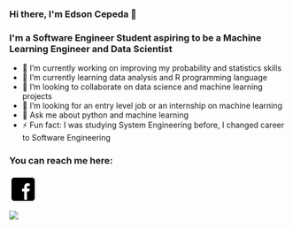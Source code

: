 ### Hi there, I'm Edson Cepeda 👋

### I'm a Software Engineer Student aspiring to be a Machine Learning Engineer and Data Scientist

- 🔭 I’m currently working on improving my probability and statistics skills
- 🌱 I’m currently learning data analysis and R programming language
- 👯 I’m looking to collaborate on data science and machine learning projects
- 🤔 I’m looking for an entry level job or an internship on machine learning
- 💬 Ask me about python and machine learning
- ⚡ Fun fact: I was studying System Engineering before, I changed career to Software Engineering

### You can reach me here:

[<svg xmlns="http://www.w3.org/2000/svg" x="0px" y="0px"
width="50" height="50"
viewBox="0 0 50 50"
style=" fill:#000000;">    <path d="M41,4H9C6.24,4,4,6.24,4,9v32c0,2.76,2.24,5,5,5h32c2.76,0,5-2.24,5-5V9C46,6.24,43.76,4,41,4z M37,19h-2c-2.14,0-3,0.5-3,2 v3h5l-1,5h-4v15h-5V29h-4v-5h4v-3c0-4,2-7,6-7c2.9,0,4,1,4,1V19z"></path></svg>][linkedin]

[<img src="https://img.icons8.com/ios-filled/50/000000/facebook--v1.png"/>][facebook]

[linkedin]: https://www.linkedin.com/in/edson-raul-cepeda-marquez-b35b2720a/
[facebook]: https://www.facebook.com/edsonraul.cepedamarquez/
<!--
**OrbitalCardinal/OrbitalCardinal** is a ✨ _special_ ✨ repository because its `README.md` (this file) appears on your GitHub profile.

Here are some ideas to get you started:

-->
